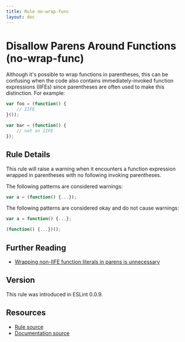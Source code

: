 ```yaml
---
title: Rule no-wrap-func
layout: doc
---
```

<!-- Note: No pull requests accepted for this file. See README.md in the root directory for details. -->
# Disallow Parens Around Functions (no-wrap-func)

Although it's possible to wrap functions in parentheses, this can be confusing when the code also contains immediately-invoked function expressions (IIFEs) since parentheses are often used to make this distinction. For example:

```js
var foo = (function() {
	// IIFE
}());

var bar = (function() {
	// not an IIFE
});
```

## Rule Details

This rule will raise a warning when it encounters a function expression wrapped in parentheses with no following invoking parentheses.

The following patterns are considered warnings:

```js
var a = (function() {...});
```

The following patterns are considered okay and do not cause warnings:

```js
var a = function() {...};

(function() {...})();
```

## Further Reading

* [Wrapping non-IIFE function literals in parens is unnecessary](http://jslinterrors.com/wrapping-non-iife-function-literals-in-parens)

## Version

This rule was introduced in ESLint 0.0.9.

## Resources

* [Rule source](https://github.com/eslint/eslint/tree/master/lib/rules/no-wrap-func.js)
* [Documentation source](https://github.com/eslint/eslint/tree/master/docs/rules/no-wrap-func.md)
